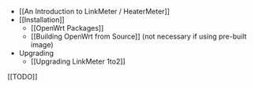* [[An Introduction to LinkMeter / HeaterMeter]]
* [[Installation]]
    * [[OpenWrt Packages]]
    * [[Building OpenWrt from Source]] (not necessary if using pre-built image)
* Upgrading
    * [[Upgrading LinkMeter 1to2]]

[[TODO]]